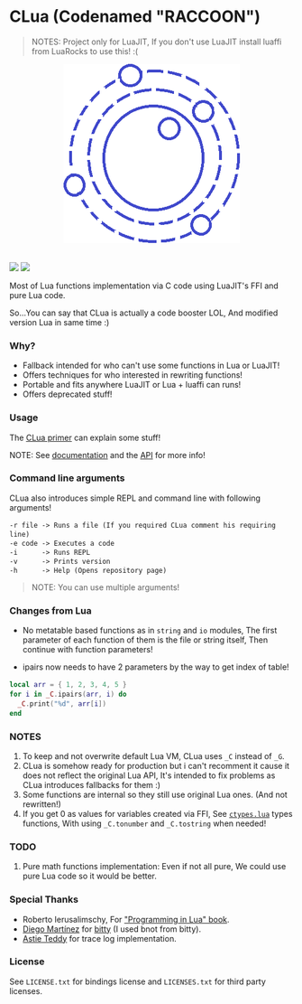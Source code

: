 # CLua (Codenamed "RACCOON")

> NOTES: Project only for LuaJIT, If you don't use LuaJIT install luaffi from LuaRocks to use this! :(

<div align="center"><img src="https://github.com/Rabios/CLua/blob/master/clua_logo.png"></div>
<br>

<img src="https://img.shields.io/github/repo-size/Rabios/CLua"> <img src="https://img.shields.io/github/license/Rabios/CLua">

Most of Lua functions implementation via C code using LuaJIT's FFI and pure Lua code.

So...You can say that CLua is actually a code booster LOL, And modified version Lua in same time :)

### Why?

- Fallback intended for who can't use some functions in Lua or LuaJIT!
- Offers techniques for who interested in rewriting functions!
- Portable and fits anywhere LuaJIT or Lua + luaffi can runs!
- Offers deprecated stuff!

### Usage

The [CLua primer](https://github.com/Rabios/CLua/blob/master/examples/primer.lua) can explain some stuff!

NOTE: See [documentation](https://github.com/Rabios/CLua/blob/master/documentation.md) and the [API](https://github.com/Rabios/CLua/blob/master/api.md) for more info!

### Command line arguments

CLua also introduces simple REPL and command line with following arguments!

```
-r file -> Runs a file (If you required CLua comment his requiring line)
-e code -> Executes a code
-i      -> Runs REPL
-v      -> Prints version
-h      -> Help (Opens repository page)
```

> NOTE: You can use multiple arguments!

### Changes from Lua

- No metatable based functions as in `string` and `io` modules, The first parameter of each function of them is the file or string itself, Then continue with function parameters!

- ipairs now needs to have 2 parameters by the way to get index of table!

```lua
local arr = { 1, 2, 3, 4, 5 }
for i in _C.ipairs(arr, i) do
  _C.print("%d", arr[i])
end
```

### NOTES

1. To keep and not overwrite default Lua VM, CLua uses `_C` instead of `_G`.
2. CLua is somehow ready for production but i can't recomment it cause it does not reflect the original Lua API, It's intended to fix problems as CLua introduces fallbacks for them :)
3. Some functions are internal so they still use original Lua ones. (And not rewritten!)
4. If you get 0 as values for variables created via FFI, See [`ctypes.lua`](https://github.com/Rabios/CLua/blob/master/src/ctypes.lua) types functions, With using `_C.tonumber` and `_C.tostring` when needed!

### TODO

1. Pure math functions implementation: Even if not all pure, We could use pure Lua code so it would be better.

### Special Thanks

- Roberto Ierusalimschy, For ["Programming in Lua" book](https://www.lua.org/pil/contents.html).
- [Diego Martínez](https://github.com/kaeza) for [bitty](https://gist.github.com/kaeza/8ee7e921c98951b4686d) (I used bnot from bitty).
- [Astie Teddy](https://github.com/TSnake41) for trace log implementation.

### License

See `LICENSE.txt` for bindings license and `LICENSES.txt` for third party licenses.

